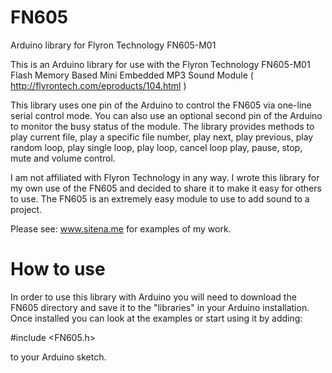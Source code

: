 # FN605

Arduino library for Flyron Technology FN605-M01

This is an Arduino library for use with the Flyron Technology FN605-M01 Flash Memory Based Mini Embedded MP3 Sound Module ( http://flyrontech.com/eproducts/104.html )

This library uses one pin of the Arduino to control the FN605 via one-line serial control mode. You can also use an optional second pin of the Arduino to monitor the busy status of the module. The library provides methods to play current file, play a specific file number, play next, play previous, play random loop, play single loop, play loop, cancel loop play, pause, stop, mute and volume control.

I am not affiliated with Flyron Technology in any way. I wrote this library for my own use of the FN605 and decided to share it to make it easy for others to use. The FN605 is an extremely easy module to use to add sound to a project.

Please see: <a href="http://www.sitena.me/">www.sitena.me</a> for examples of my work.

# How to use

In order to use this library with Arduino you will need to download the FN605 directory and save it to the "libraries" in your Arduino installation. Once installed you can look at the examples or start using it by adding:

#include <FN605.h>

to your Arduino sketch.


